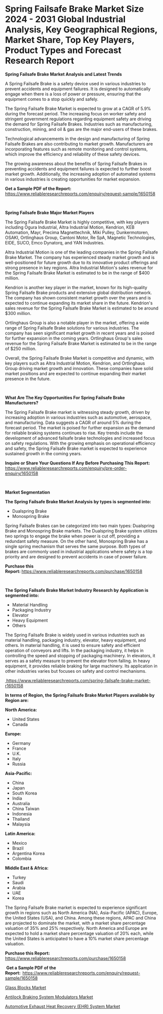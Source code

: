 <p><h1>Spring Failsafe Brake Market Size 2024 - 2031 Global Industrial Analysis, Key Geographical Regions, Market Share, Top Key Players, Product Types and Forecast Research Report</h1></p><p><strong>Spring Failsafe Brake Market Analysis and Latest Trends</strong></p>
<p><p>A Spring Failsafe Brake is a safety device used in various industries to prevent accidents and equipment failures. It is designed to automatically engage when there is a loss of power or pressure, ensuring that the equipment comes to a stop quickly and safely.</p><p>The Spring Failsafe Brake Market is expected to grow at a CAGR of 5.9% during the forecast period. The increasing focus on worker safety and stringent government regulations regarding equipment safety are driving the demand for Spring Failsafe Brakes. Industries such as manufacturing, construction, mining, and oil & gas are the major end-users of these brakes.</p><p>Technological advancements in the design and manufacturing of Spring Failsafe Brakes are also contributing to market growth. Manufacturers are incorporating features such as remote monitoring and control systems, which improve the efficiency and reliability of these safety devices.</p><p>The growing awareness about the benefits of Spring Failsafe Brakes in preventing accidents and equipment failures is expected to further boost market growth. Additionally, the increasing adoption of automated systems in various industries is creating opportunities for market expansion.</p></p>
<p><strong>Get a Sample PDF of the Report:&nbsp;</strong> <a href="https://www.reliableresearchreports.com/enquiry/request-sample/1650158">https://www.reliableresearchreports.com/enquiry/request-sample/1650158</a></p>
<p>&nbsp;</p>
<p><strong>Spring Failsafe Brake Major Market Players</strong></p>
<p><p>The Spring Failsafe Brake Market is highly competitive, with key players including Ogura Industrial, Altra Industrial Motion, Kendrion, KEB Automation, Mayr, Precima Magnettechnik, Miki Pulley, Dunkermotoren, OSAKI, Ortlinghaus Group, Cantoni Motor, Re SpA, Magnetic Technologies, EIDE, SUCO, Emco Dynatorq, and YAN Industries.</p><p>Altra Industrial Motion is one of the leading companies in the Spring Failsafe Brake Market. The company has experienced steady market growth and is well-positioned for future growth due to its innovative product offerings and strong presence in key regions. Altra Industrial Motion's sales revenue for the Spring Failsafe Brake Market is estimated to be in the range of $400 million.</p><p>Kendrion is another key player in the market, known for its high-quality Spring Failsafe Brake products and extensive global distribution network. The company has shown consistent market growth over the years and is expected to continue expanding its market share in the future. Kendrion's sales revenue for the Spring Failsafe Brake Market is estimated to be around $300 million.</p><p>Ortlinghaus Group is also a notable player in the market, offering a wide range of Spring Failsafe Brake solutions for various industries. The company has seen significant market growth in recent years and is poised for further expansion in the coming years. Ortlinghaus Group's sales revenue for the Spring Failsafe Brake Market is estimated to be in the range of $250 million.</p><p>Overall, the Spring Failsafe Brake Market is competitive and dynamic, with key players such as Altra Industrial Motion, Kendrion, and Ortlinghaus Group driving market growth and innovation. These companies have solid market positions and are expected to continue expanding their market presence in the future.</p></p>
<p>&nbsp;</p>
<p><strong>What Are The Key Opportunities For Spring Failsafe Brake Manufacturers?</strong></p>
<p><p>The Spring Failsafe Brake market is witnessing steady growth, driven by increasing adoption in various industries such as automotive, aerospace, and manufacturing. Data suggests a CAGR of around 5% during the forecast period. The market is poised for further expansion as the demand for reliable braking systems continues to rise. Key trends include the development of advanced failsafe brake technologies and increased focus on safety regulations. With the growing emphasis on operational efficiency and safety, the Spring Failsafe Brake market is expected to experience sustained growth in the coming years.</p></p>
<p><strong>Inquire or Share Your Questions If Any Before Purchasing This Report:</strong> <a href="https://www.reliableresearchreports.com/enquiry/pre-order-enquiry/1650158">https://www.reliableresearchreports.com/enquiry/pre-order-enquiry/1650158</a></p>
<p>&nbsp;</p>
<p><strong>Market Segmentation</strong></p>
<p><strong>The Spring Failsafe Brake Market Analysis by types is segmented into:</strong></p>
<p><ul><li>Dualspring Brake</li><li>Monospring Brake</li></ul></p>
<p><p>Spring Failsafe Brakes can be categorized into two main types: Dualspring Brake and Monospring Brake markets. The Dualspring Brake system utilizes two springs to engage the brake when power is cut off, providing a redundant safety measure. On the other hand, Monospring Brake has a single spring mechanism that serves the same purpose. Both types of brakes are commonly used in industrial applications where safety is a top priority and are designed to prevent accidents in case of power failure.</p></p>
<p><strong>Purchase this Report:&nbsp;</strong><a href="https://www.reliableresearchreports.com/purchase/1650158">https://www.reliableresearchreports.com/purchase/1650158</a></p>
<p>&nbsp;</p>
<p><strong>The Spring Failsafe Brake Market Industry Research by Application is segmented into:</strong></p>
<p><ul><li>Material Handling</li><li>Packaging Industry</li><li>Elevator</li><li>Heavy Equipment</li><li>Others</li></ul></p>
<p><p>The Spring Failsafe Brake is widely used in various industries such as material handling, packaging industry, elevator, heavy equipment, and others. In material handling, it is used to ensure safety and efficient operation of conveyors and lifts. In the packaging industry, it helps in controlling the speed and stopping of packaging machinery. In elevators, it serves as a safety measure to prevent the elevator from falling. In heavy equipment, it provides reliable braking for large machinery. Its application in other industries varies but focuses on safety and control mechanisms.</p></p>
<p><a href="https://www.reliableresearchreports.com/spring-failsafe-brake-market-r1650158">&nbsp;https://www.reliableresearchreports.com/spring-failsafe-brake-market-r1650158</a></p>
<p><strong>In terms of Region, the Spring Failsafe Brake Market Players available by Region are:</strong></p>
<p>
    <p> <strong> North America: </strong>
        <ul>
            <li>United States</li>
            <li>Canada</li>
        </ul>
        </p> 
    <p> <strong> Europe: </strong>
        <ul>
            <li>Germany</li>
            <li>France</li>
            <li>U.K.</li>
            <li>Italy</li>
            <li>Russia</li>
        </ul>
        </p> 
    <p> <strong> Asia-Pacific: </strong>
        <ul>
            <li>China</li>
            <li>Japan</li>
            <li>South Korea</li>
            <li>India</li>
            <li>Australia</li>
            <li>China Taiwan</li>
            <li>Indonesia</li>
            <li>Thailand</li>
            <li>Malaysia</li>
        </ul>
        </p> 
    <p> <strong> Latin America: </strong>
        <ul>
            <li>Mexico</li>
            <li>Brazil</li>
            <li>Argentina Korea</li>
            <li>Colombia</li>
        </ul>
        </p> 
    <p> <strong> Middle East & Africa: </strong>
        <ul>
            <li>Turkey</li>
            <li>Saudi</li>
            <li>Arabia</li>
            <li>UAE</li>
            <li>Korea</li>
        </ul>
    </p>
    </p>
<p><p>The Spring Failsafe Brake market is expected to experience significant growth in regions such as North America (NA), Asia-Pacific (APAC), Europe, the United States (USA), and China. Among these regions, APAC and China are projected to dominate the market, with a market share percentage valuation of 35% and 25% respectively. North America and Europe are expected to hold a market share percentage valuation of 20% each, while the United States is anticipated to have a 10% market share percentage valuation.</p></p>
<p><strong>Purchase this Report: </strong><a href="https://www.reliableresearchreports.com/purchase/1650158">https://www.reliableresearchreports.com/purchase/1650158</a></p>
<p>&nbsp;<strong>Get a Sample PDF of the Report:&nbsp;&nbsp;</strong><a href="https://www.reliableresearchreports.com/enquiry/request-sample/1650158">https://www.reliableresearchreports.com/enquiry/request-sample/1650158</a></p>
<p><strong></strong></p>
<p><p><a href="https://medium.com/@soloncarter54/glass-blocks-market-share-size-trends-industry-analysis-report-by-application-7500386dcdc1">Glass Blocks Market</a></p><p><a href="https://medium.com/@billyrice626/antilock-braking-system-modulators-market-size-market-segmentation-market-trends-and-growth-32b0d9c42eaa">Antilock Braking System Modulators Market</a></p><p><a href="https://medium.com/@joshdavis1955/automotive-exhaust-heat-recovery-ehr-system-market-share-and-new-trends-analysis-by-its-type-c56739be00ee">Automotive Exhaust Heat Recovery (EHR) System Market</a></p></p>